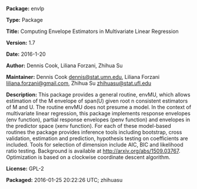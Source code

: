 **Package:** envlp

**Type:** Package

**Title:** Computing Envelope Estimators in Multivariate Linear Regression

**Version:** 1.7

**Date:** 2016-1-20

**Author:** Dennis Cook, Liliana Forzani, Zhihua Su

**Maintainer:** Dennis Cook <dennis@stat.umn.edu>, Liliana Forzani <liliana.forzani@gmail.com>, Zhihua Su <zhihuasu@stat.ufl.edu>

**Description:** This package provides a general routine, envMU, which allows  estimation of the M envelope of span(U) given root n consistent estimators of M and U. The routine envMU does not presume a model.  In the context of multivariate linear regression, this package implements response envelopes (env function),  partial response envelopes (penv function) and envelopes  in the predictor space (xenv function). For each of these model-based routines the package provides inference tools including bootstrap, cross validation, estimation and prediction, hypothesis testing on coefficients are included. Tools for selection of dimension include AIC, BIC and likelihood ratio testing.   Background is available at http://arxiv.org/abs/1509.03767. Optimization is based on a clockwise coordinate descent algorithm.

**License:** GPL-2

**Packaged:** 2016-01-25 20:22:26 UTC; zhihuasu
